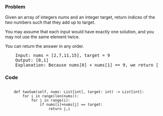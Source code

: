 <h3> Problem </h3>
Given an array of integers nums and an integer target, return indices of the two numbers such that they add up to target.

You may assume that each input would have exactly one solution, and you may not use the same element twice.

You can return the answer in any order.

<pre>
    Input: nums = [2,7,11,15], target = 9
    Output: [0,1]
    Explanation: Because nums[0] + nums[1] == 9, we return [0, 1].
</pre>

<h3> Code </h3>

<pre><code>
    def twoSum(self, nums: List[int], target: int) -> List[int]:
        for i in range(len(nums)):
            for j in range(i):
                if nums[i]+nums[j] == target:
                    return j,i
</code></pre>
